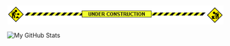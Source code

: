 ![](under-construction.gif)

<picture>
  <source media="(prefers-color-scheme: dark)" srcset="https://github-profile-summary-cards.vercel.app/api/cards/profile-details?username=zela&theme=gruvbox">
  <source media="(prefers-color-scheme: light)"srcset="https://github-profile-summary-cards.vercel.app/api/cards/profile-details?username=zela&theme=nord_bright">
  <img alt="My GitHub Stats" src="https://github-profile-summary-cards.vercel.app/api/cards/profile-details?username=zela&theme=gruvbox">
</picture>
